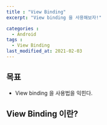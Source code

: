 ```yaml
---
title : "View Binding"
excerpt: "View binding 을 사용해보자!" 

categories :
  - Android 
tags : 
  - View Binding 
last_modified_at: 2021-02-03
---
```


## 목표

- View binding 을 사용법을 익힌다.

## View Binding 이란?

